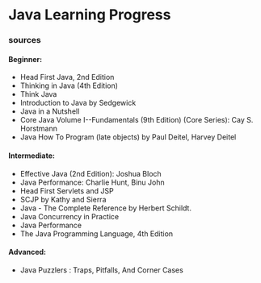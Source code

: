 # Java Learning Progress

### sources
#### Beginner:
- Head First Java, 2nd Edition
- Thinking in Java (4th Edition)
- Think Java
- Introduction to Java by Sedgewick
- Java in a Nutshell
- Core Java Volume I--Fundamentals (9th Edition) (Core Series): Cay S. Horstmann
- Java How To Program (late objects) by Paul Deitel, Harvey Deitel

#### Intermediate:
- Effective Java (2nd Edition): Joshua Bloch
- Java Performance: Charlie Hunt, Binu John
- Head First Servlets and JSP
- SCJP by Kathy and Sierra
- Java - The Complete Reference by Herbert Schildt.
- Java Concurrency in Practice
- Java Performance
- The Java Programming Language, 4th Edition

#### Advanced:
- Java Puzzlers : Traps, Pitfalls, And Corner Cases